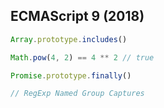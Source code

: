 ECMAScript 9 (2018)
-

````js
Array.prototype.includes()

Math.pow(4, 2) == 4 ** 2 // true

Promise.prototype.finally()

// RegExp Named Group Captures
````
